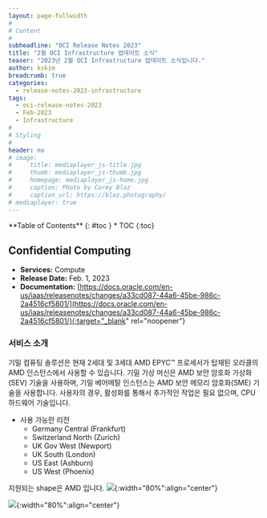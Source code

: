 ```yaml
---
layout: page-fullwidth
#
# Content
#
subheadline: "OCI Release Notes 2023"
title: "2월 OCI Infrastructure 업데이트 소식"
teaser: "2023년 2월 OCI Infrastructure 업데이트 소식입니다."
author: kskim
breadcrumb: true
categories:
  - release-notes-2023-infrastructure
tags:
  - oci-release-notes-2023
  - Feb-2023
  - Infrastructure
#
# Styling
#
header: no
# image:
#     title: mediaplayer_js-title.jpg
#     thumb: mediaplayer_js-thumb.jpg
#     homepage: mediaplayer_js-home.jpg
#     caption: Photo by Corey Blaz
#     caption_url: https://blaz.photography/
# mediaplayer: true
---
```


<div class="panel radius" markdown="1">
**Table of Contents**
{: #toc }
*  TOC
{:toc}
</div>

## Confidential Computing
* **Services:** Compute
* **Release Date:** Feb. 1, 2023
* **Documentation:** [https://docs.oracle.com/en-us/iaas/releasenotes/changes/a33cd087-44a6-45be-986c-2a4516cf5801/](https://docs.oracle.com/en-us/iaas/releasenotes/changes/a33cd087-44a6-45be-986c-2a4516cf5801/){:target="_blank" rel="noopener"}

### 서비스 소개
기밀 컴퓨팅 솔루션은 현재 2세대 및 3세대 AMD EPYC™ 프로세서가 탑재된 오라클의 AMD 인스턴스에서 사용할 수 있습니다. 
기밀 가상 머신은 AMD 보안 암호화 가상화(SEV) 기술을 사용하며, 기밀 베어메탈 인스턴스는 AMD 보안 메모리 암호화(SME) 기술을 사용합니다.
사용자의 경우, 활성화를 통해서 추가적인 작업은 필요 없으며, CPU 하드웨어 기술입니다.
- 사용 가능란 리전 
  - Germany Central (Frankfurt)
  - Switzerland North (Zurich)
  - UK Gov West (Newport)
  - UK South (London)
  - US East (Ashburn)
  - US West (Phoenix)


지원되는 shape은 AMD 입니다.
![]({{site.urlblogimg2023}}{{site.urlblogimg2022_2023}}/assets/img/infrastructure/2023/release-note/SCR-20230214-e62.png){:width="80%":align="center"}


![]({{site.urlblogimg2023}}{{site.urlblogimg2022_2023}}/assets/img/infrastructure/2023/release-note/SCR-20230214-e4c.png){:width="80%":align="center"}

